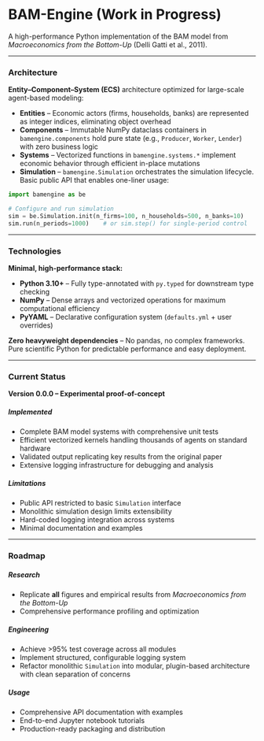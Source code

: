 # BAM-Engine (Work in Progress)

A high-performance Python implementation of the BAM model from *Macroeconomics from the Bottom-Up* (Delli Gatti et al., 2011).

---

### Architecture

**Entity–Component–System (ECS)** architecture optimized for large-scale agent-based modeling:

* **Entities** – Economic actors (firms, households, banks) are represented as integer indices, eliminating object overhead
* **Components** – Immutable NumPy dataclass containers in `bamengine.components` hold pure state (e.g., `Producer`, `Worker`, `Lender`) with zero business logic
* **Systems** – Vectorized functions in `bamengine.systems.*` implement economic behavior through efficient in-place mutations
* **Simulation** – `bamengine.Simulation` orchestrates the simulation lifecycle. Basic public API that enables one-liner usage:

```python
import bamengine as be

# Configure and run simulation
sim = be.Simulation.init(n_firms=100, n_households=500, n_banks=10)
sim.run(n_periods=1000)    # or sim.step() for single-period control
```

---

### Technologies

**Minimal, high-performance stack:**

* **Python 3.10+** – Fully type-annotated with `py.typed` for downstream type checking
* **NumPy** – Dense arrays and vectorized operations for maximum computational efficiency
* **PyYAML** – Declarative configuration system (`defaults.yml` + user overrides)

**Zero heavyweight dependencies** – No pandas, no complex frameworks. Pure scientific Python for predictable performance and easy deployment.

---

### Current Status

**Version 0.0.0 – Experimental proof-of-concept**

##### Implemented
* Complete BAM model systems with comprehensive unit tests
* Efficient vectorized kernels handling thousands of agents on standard hardware
* Validated output replicating key results from the original paper
* Extensive logging infrastructure for debugging and analysis

##### Limitations
* Public API restricted to basic `Simulation` interface
* Monolithic simulation design limits extensibility
* Hard-coded logging integration across systems
* Minimal documentation and examples

---

### Roadmap

##### Research
* Replicate **all** figures and empirical results from *Macroeconomics from the Bottom-Up*
* Comprehensive performance profiling and optimization

##### Engineering
* Achieve >95% test coverage across all modules
* Implement structured, configurable logging system
* Refactor monolithic `Simulation` into modular, plugin-based architecture with clean separation of concerns

##### Usage
* Comprehensive API documentation with examples
* End-to-end Jupyter notebook tutorials
* Production-ready packaging and distribution